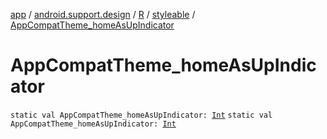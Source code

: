 [app](../../../index.md) / [android.support.design](../../index.md) / [R](../index.md) / [styleable](index.md) / [AppCompatTheme_homeAsUpIndicator](.)

# AppCompatTheme_homeAsUpIndicator

`static val AppCompatTheme_homeAsUpIndicator: `[`Int`](https://kotlinlang.org/api/latest/jvm/stdlib/kotlin/-int/index.html)
`static val AppCompatTheme_homeAsUpIndicator: `[`Int`](https://kotlinlang.org/api/latest/jvm/stdlib/kotlin/-int/index.html)